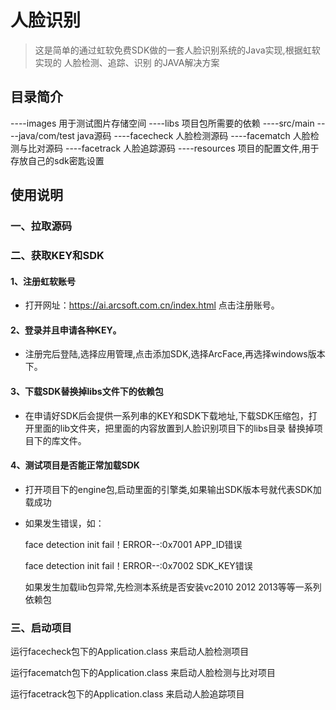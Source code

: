 # 人脸识别

> 这是简单的通过虹软免费SDK做的一套人脸识别系统的Java实现,根据虹软实现的 人脸检测、追踪、识别 的JAVA解决方案

## 目录简介

----images 用于测试图片存储空间
----libs 项目包所需要的依赖
----src/main
    ----java/com/test java源码
         ----facecheck 人脸检测源码
         ----facematch 人脸检测与比对源码
         ----facetrack 人脸追踪源码
     ----resources 项目的配置文件,用于存放自己的sdk密匙设置
     
## 使用说明

### 一、拉取源码

### 二、获取KEY和SDK

#### 1、注册虹软账号

- 打开网址：https://ai.arcsoft.com.cn/index.html 点击注册账号。

#### 2、登录并且申请各种KEY。

- 注册完后登陆,选择应用管理,点击添加SDK,选择ArcFace,再选择windows版本下。

#### 3、下载SDK替换掉libs文件下的依赖包

- 在申请好SDK后会提供一系列串的KEY和SDK下载地址,下载SDK压缩包，打开里面的lib文件夹，把里面的内容放置到人脸识别项目下的libs目录 替换掉项目下的库文件。

#### 4、测试项目是否能正常加载SDK

- 打开项目下的engine包,启动里面的引擎类,如果输出SDK版本号就代表SDK加载成功

- 如果发生错误，如：

    face detection init fail！ERROR--:0x7001 APP_ID错误

    face detection init fail！ERROR--:0x7002 SDK_KEY错误

    如果发生加载lib包异常,先检测本系统是否安装vc2010 2012 2013等等一系列依赖包

### 三、启动项目

运行facecheck包下的Application.class 来启动人脸检测项目

运行facematch包下的Application.class 来启动人脸检测与比对项目

运行facetrack包下的Application.class 来启动人脸追踪项目
